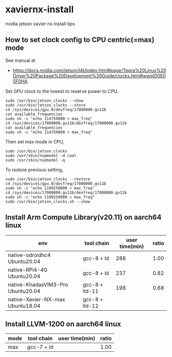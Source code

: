 # xaviernx-install
nvidia jetson xavier nx install tips

## How to set clock config to CPU centric(=max) mode

See manual at

- https://docs.nvidia.com/jetson/l4t/index.html#page/Tegra%20Linux%20Driver%20Package%20Development%20Guide/clocks.html#wwpID0E05F0HA

Set GPU clock to the lowest to reserve power to CPU.

```
sudo /usr/bin/jetson_clocks --show
sudo /usr/bin/jetson_clocks --store 
cd /sys/devices/gpu.0/devfreq/17000000.gv11b
cat available_frequencies
sudo sh -c "echo 114750000 > max_freq"
cd /sys/devices/17000000.gv11b/devfreq/17000000.gv11b
cat available_frequencies
sudo sh -c "echo 114750000 > max_freq"
```

Then set max mode in CPU,

```
sudo /usr/bin/jetson_clocks
sudo /usr/sbin/nvpmodel -d cool
sudo /usr/sbin/nvpmodel -q
```

To restore previous setting,

```
sudo /usr/bin/jetson_clocks --restore
cd /sys/devices/gpu.0/devfreq/17000000.gv11b
sudo sh -c "echo 1109250000 > max_freq"
cd /sys/devices/17000000.gv11b/devfreq/17000000.gv11b
sudo sh -c "echo 1109250000 > max_freq"
sudo /usr/bin/jetson_clocks.sh --show
```

##  Install Arm Compute Library(v20.11) on aarch64 linux

|env     | tool chain                           | user time(min) | ratio |
|--------|--------------------------------------|----------------|-------|
|native-odroidhc4 Ubuntu20.04 | gcc-8 + ld      | 288            |1.00   |
|native-RPi4-4G Ubuntu20.04   | gcc-8 + ld      | 237            |0.82   |
|native-KhadasVIM3-Pro Ubuntu20.04 | gcc-8 + lld-11| 198        |0.68   |
|native-Xavier-NX-max Ubuntu18.04  | gcc-8 + lld-12|            |   |


##  Install LLVM-1200 on aarch64 linux

|mode    | tool chain                           | user time(min) | ratio |
|--------|--------------------------------------|----------------|-------|
| max    | gcc-7 + ld                           |            |1.00   |

